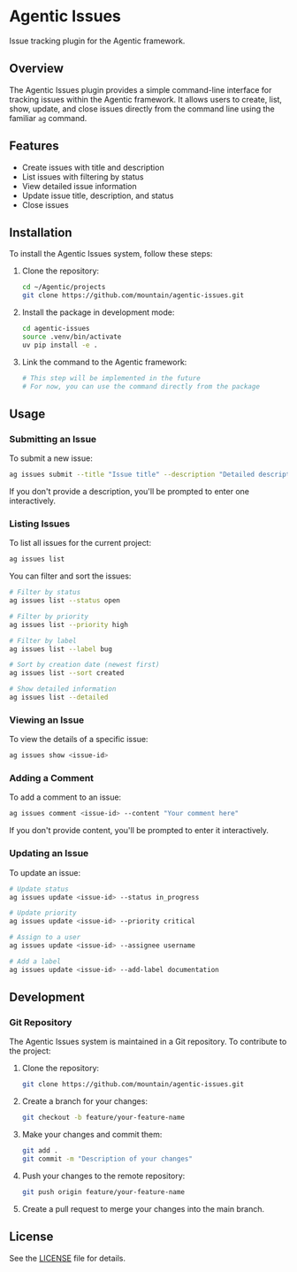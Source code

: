 # Agentic Issues

Issue tracking plugin for the Agentic framework.

## Overview

The Agentic Issues plugin provides a simple command-line interface for tracking issues within the Agentic framework. It allows users to create, list, show, update, and close issues directly from the command line using the familiar `ag` command.

## Features

- Create issues with title and description
- List issues with filtering by status
- View detailed issue information
- Update issue title, description, and status
- Close issues


## Installation

To install the Agentic Issues system, follow these steps:

1. Clone the repository:
   ```bash
   cd ~/Agentic/projects
   git clone https://github.com/mountain/agentic-issues.git
   ```

2. Install the package in development mode:
   ```bash
   cd agentic-issues
   source .venv/bin/activate
   uv pip install -e .
   ```

3. Link the command to the Agentic framework:
   ```bash
   # This step will be implemented in the future
   # For now, you can use the command directly from the package
   ```

## Usage

### Submitting an Issue

To submit a new issue:

```bash
ag issues submit --title "Issue title" --description "Detailed description" --priority high --labels "bug,ui"
```

If you don't provide a description, you'll be prompted to enter one interactively.

### Listing Issues

To list all issues for the current project:

```bash
ag issues list
```

You can filter and sort the issues:

```bash
# Filter by status
ag issues list --status open

# Filter by priority
ag issues list --priority high

# Filter by label
ag issues list --label bug

# Sort by creation date (newest first)
ag issues list --sort created

# Show detailed information
ag issues list --detailed
```

### Viewing an Issue

To view the details of a specific issue:

```bash
ag issues show <issue-id>
```

### Adding a Comment

To add a comment to an issue:

```bash
ag issues comment <issue-id> --content "Your comment here"
```

If you don't provide content, you'll be prompted to enter it interactively.

### Updating an Issue

To update an issue:

```bash
# Update status
ag issues update <issue-id> --status in_progress

# Update priority
ag issues update <issue-id> --priority critical

# Assign to a user
ag issues update <issue-id> --assignee username

# Add a label
ag issues update <issue-id> --add-label documentation
```

## Development

### Git Repository

The Agentic Issues system is maintained in a Git repository. To contribute to the project:

1. Clone the repository:
   ```bash
   git clone https://github.com/mountain/agentic-issues.git
   ```

2. Create a branch for your changes:
   ```bash
   git checkout -b feature/your-feature-name
   ```

3. Make your changes and commit them:
   ```bash
   git add .
   git commit -m "Description of your changes"
   ```

4. Push your changes to the remote repository:
   ```bash
   git push origin feature/your-feature-name
   ```

5. Create a pull request to merge your changes into the main branch.

## License

See the [LICENSE](LICENSE) file for details.
